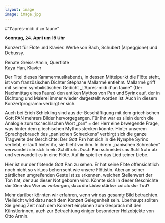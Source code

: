 ```yaml
---
layout: image
image: image.jpg
---
```


\#"l'après-midi d'un faune"   

**Sonntag, 24. April um 15 Uhr** 

Konzert für Flöte und Klavier. Werke von Bach, Schubert (Arpeggione) und Debussy.  

Renate Greiss-Armin, Querflöte  
Kaya Han, Klavier    

Der Titel dieses Kammermusikabends, in dessen Mittelpunkt die Flöte steht, ist vom französischen Dichter Stéphane Mallarmé entlehnt. Mallarmé griff mit seinem symbolistischen Gedicht „L'Aprés-midi d'un faune" (Der Nachmittag eines Fauns) den antiken Mythos von Pan und Syrinx auf, der in Dichtung und Malerei immer wieder dargestellt worden ist. Auch in diesem Konzertprogramm verbirgt er sich.

Auch bei Erich Schickling sind aus der Beschäftigung mit dem griechischen Gott PAN mehrere Bilder hervorgegangen. Für ihn war es allein durch die Analogie zum tschechischen Wort „pan“ = der Herr eine bewegende Frage, was hinter dem griechischen Mythos stecken könnte. Hinter unserem Sprachgebrauch des „panischen Schreckens“ verbirgt sich die ganze Tragweite der Geschichte: Der Gott Pan hat sich in die Nymphe Syrinx verliebt, er läuft hinter ihr, sie flieht vor ihm. In ihrem „panischen Schrecken“ verwandelt sie sich in ein Schilfrohr. Doch Pan schneidet das Schilfrohr ab und verwandelt es in eine Flöte. Auf ihr spielt er das Lied seiner Liebe.

Hier ist nur der flötende Gott Pan zu sehen. Er hat seine Flöte offensichtlich noch nicht so virtuos beherrscht wie unsere Flötistin. Aber an seiner zärtlichen umgreifenden Geste ist zu erkennen, welchen Stellenwert der Ton hat, der aus dieser Not geboren wird. Könnte sich in dieser Geschichte der Sinn des Wortes verbergen, dass die Liebe stärker sei als der Tod?

Mehr darüber könnten wir erfahren, wenn wir das gesamte Bild betrachten. Vielleicht wird dazu nach dem Konzert Gelegenheit sein. Überhaupt sollten Sie genug Zeit nach dem Konzert einplanen zum Gespräch mit den Künstlerinnen, auch zur Betrachtung einiger besonderer Holzobjekte von Otto Armin.
